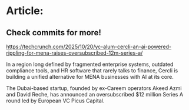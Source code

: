 # Article:

## Check commits for more!
https://techcrunch.com/2025/10/20/yc-alum-cercli-an-ai-powered-rippling-for-mena-raises-oversubscribed-12m-series-a/

In a region long defined by fragmented enterprise systems, outdated compliance tools, and HR software that rarely talks to finance, Cercli is building a unified alternative for MENA businesses with AI at its core.

The Dubai-based startup, founded by ex-Careem operators Akeed Azmi and David Reche, has announced an oversubscribed $12 million Series A round led by European VC Picus Capital.